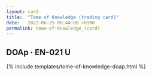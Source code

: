 ```yaml
---
layout: card
title:  "Tome of Knowledge (trading card)"
date:   2022-06-25 08:44:00 +0100
permalink: tome-of-knowledge_(card)
---
```


## DOAp &middot; EN-021 U

{% include templates/tome-of-knowledge-doap.html %}
